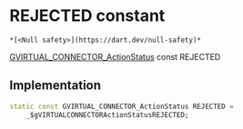 


# REJECTED constant




    *[<Null safety>](https://dart.dev/null-safety)*


[GVIRTUAL_CONNECTOR_ActionStatus](../../third_party_yonomi_graphql_schema___generated___schema.docs.schema.gql/GVIRTUAL_CONNECTOR_ActionStatus-class.md) const REJECTED
  







## Implementation

```dart
static const GVIRTUAL_CONNECTOR_ActionStatus REJECTED =
    _$gVIRTUALCONNECTORActionStatusREJECTED;


```







